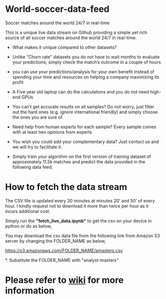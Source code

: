 # World-soccer-data-feed
Soccer matches around the world 24/7 in real-time

This is a unique live data stream on Github providing a simple yet rich source of all soccer matches around the world 24/7 in real-time.

- What makes it unique compared to other datasets?

- Unlike “Churn rate” datasets you do not have to wait months to evaluate your predictions; simply check the match’s outcome in a couple of hours

- you can use your predictions/analysis for your own benefit instead of spending your time and resources on helping a company maximizing its profit

- A Five year old laptop can do the calculations and you do not need high-end GPUs

- You can’t get accurate results on all samples? Do not worry, just filter out the hard ones (e.g. ignore international friendly) and simply choose the ones you are sure of.

- Need help from human experts for each sample? Every sample comes with at least two opinions from experts

- You wish you could add your complementary data? Just contact us and we will try to facilitate it.

- Simply train your algorithm on the first version of training dataset of approximately 11.5k matches and predict the data provided in the following data feed.

# How to fetch the data stream

The CSV file is updated every 30 minutes at minutes 20’ and 50’ of every hour. I kindly request not to download it more than twice per hour as it incurs additional cost.

Simply run the **"fetch_live_data.ipynb"** to get the csv on your device in python or do as below,

You may download the csv data file from the following link from Amazon S3 server by changing the FOLDER_NAME as below,

https://s3.amazonaws.com/FOLDER_NAME/amasters.csv

*. Substitute the FOLDER_NAME with "analyst-masters"

# Please refer to [wiki](https://github.com/Analystmasters/World-soccer-data-feed/wiki) for more information
